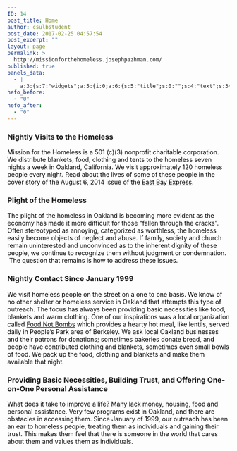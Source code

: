 ```yaml
---
ID: 14
post_title: Home
author: csulbstudent
post_date: 2017-02-25 04:57:54
post_excerpt: ""
layout: page
permalink: >
  http://missionforthehomeless.josephpazhman.com/
published: true
panels_data:
  - |
    a:3:{s:7:"widgets";a:5:{i:0;a:6:{s:5:"title";s:0:"";s:4:"text";s:346:"<p><img class="size-full wp-image-275 aligncenter" src="http://missionforthehomeless.josephpazhman.com/wp-content/uploads/2017/04/MissionfortheHomelessBanner.png" alt="Mission for the Homeless works to help Oakland's homeless population by providing food, clothes and other resources across the city every night." width="1000" height="400" /></p>";s:20:"text_selected_editor";s:7:"tinymce";s:12:"_sow_form_id";s:13:"58f1140421180";s:11:"panels_info";a:6:{s:5:"class";s:31:"SiteOrigin_Widget_Editor_Widget";s:4:"grid";i:0;s:4:"cell";i:0;s:2:"id";i:0;s:9:"widget_id";s:36:"52595009-2ba9-4dc0-ab86-9ab5f2e665ca";s:5:"style";a:4:{s:7:"padding";s:15:"0px 0px 0px 0px";s:14:"mobile_padding";s:17:"100px 0px 0px 0px";s:27:"background_image_attachment";b:0;s:18:"background_display";s:6:"center";}}s:5:"autop";b:0;}i:1;a:6:{s:5:"title";s:30:"Nightly Visits to the Homeless";s:4:"text";s:508:"<p><span style="color: #000000;">Mission for the Homeless is a 501 (c)(3) nonprofit charitable corporation. We distribute blankets, food, clothing and tents to the homeless seven nights a week in Oakland, California. We visit approximately 120 homeless people every night. Read about the lives of some of these people in the cover story of the August 6, 2014 issue of the <a style="color: #000000;" href="http://www.eastbayexpress.com/general/flash/2014/08-06-2014/">East Bay Express</a>. </span></p>";s:20:"text_selected_editor";s:7:"tinymce";s:5:"autop";b:1;s:12:"_sow_form_id";s:13:"58cc20f3bc822";s:11:"panels_info";a:7:{s:5:"class";s:31:"SiteOrigin_Widget_Editor_Widget";s:3:"raw";b:0;s:4:"grid";i:1;s:4:"cell";i:0;s:2:"id";i:1;s:9:"widget_id";s:36:"52595009-2ba9-4dc0-ab86-9ab5f2e665ca";s:5:"style";a:2:{s:18:"background_display";s:4:"tile";s:10:"font_color";s:7:"#000000";}}}i:2;a:6:{s:5:"title";s:22:"Plight of the Homeless";s:4:"text";s:539:"<p><span style="color: #000000;">The plight of the homeless in Oakland is becoming more evident as the economy has made it more difficult for those “fallen through the cracks”. Often stereotyped as annoying, categorized as worthless, the homeless easily become objects of neglect and abuse. If family, society and church remain uninterested and unconvinced as to the inherent dignity of these people, we continue to recognize them without judgment or condemnation.  The question that remains is how to address these issues.</span></p>";s:20:"text_selected_editor";s:7:"tinymce";s:5:"autop";b:1;s:12:"_sow_form_id";s:13:"58cc21af0c60f";s:11:"panels_info";a:7:{s:5:"class";s:31:"SiteOrigin_Widget_Editor_Widget";s:3:"raw";b:0;s:4:"grid";i:1;s:4:"cell";i:0;s:2:"id";i:2;s:9:"widget_id";s:36:"52595009-2ba9-4dc0-ab86-9ab5f2e665ca";s:5:"style";a:2:{s:18:"background_display";s:4:"tile";s:10:"font_color";s:7:"#000000";}}}i:3;a:6:{s:5:"title";s:34:"Nightly Contact Since January 1999";s:4:"text";s:783:"<p><span style="color: #000000;">We visit homeless people on the street on a one to one basis. We know of no other shelter or homeless service in Oakland that attempts this type of outreach. The focus has always been providing basic necessities like food, blankets and warm clothing. One of our inspirations was a local organization called <a style="color: #000000;" href="http://ebfnb.org/">Food Not Bombs</a> which provides a hearty hot meal, like lentils, served daily in People’s Park area of Berkeley. We ask local Oakland businesses and their patrons for donations; sometimes bakeries donate bread, and people have contributed clothing and blankets, sometimes even small bowls of food. We pack up the food, clothing and blankets and make them available that night.</span></p>";s:20:"text_selected_editor";s:7:"tinymce";s:5:"autop";b:1;s:12:"_sow_form_id";s:13:"58cc20e809fe1";s:11:"panels_info";a:7:{s:5:"class";s:31:"SiteOrigin_Widget_Editor_Widget";s:3:"raw";b:0;s:4:"grid";i:1;s:4:"cell";i:1;s:2:"id";i:3;s:9:"widget_id";s:36:"52595009-2ba9-4dc0-ab86-9ab5f2e665ca";s:5:"style";a:2:{s:18:"background_display";s:4:"tile";s:10:"font_color";s:7:"#000000";}}}i:4;a:6:{s:5:"title";s:88:"Providing Basic Necessities, Building Trust, and Offering One-on-One Personal Assistance";s:4:"text";s:451:"<p><span style="color: #000000;">What does it take to improve a life? Many lack money, housing, food and personal assistance. Very few programs exist in Oakland, and there are obstacles in accessing them. Since January of 1999, our outreach has been an ear to homeless people, treating them as individuals and gaining their trust. This makes them feel that there is someone in the world that cares about them and values them as individuals.</span></p>";s:20:"text_selected_editor";s:7:"tinymce";s:5:"autop";b:1;s:12:"_sow_form_id";s:13:"58cc21ad183af";s:11:"panels_info";a:7:{s:5:"class";s:31:"SiteOrigin_Widget_Editor_Widget";s:3:"raw";b:0;s:4:"grid";i:1;s:4:"cell";i:1;s:2:"id";i:4;s:9:"widget_id";s:36:"52595009-2ba9-4dc0-ab86-9ab5f2e665ca";s:5:"style";a:2:{s:18:"background_display";s:4:"tile";s:10:"font_color";s:7:"#000000";}}}}s:5:"grids";a:2:{i:0;a:2:{s:5:"cells";i:1;s:5:"style";a:0:{}}i:1;a:2:{s:5:"cells";i:2;s:5:"style";a:3:{s:13:"bottom_margin";s:5:"-30px";s:6:"gutter";s:4:"70px";s:18:"background_display";s:4:"tile";}}}s:10:"grid_cells";a:3:{i:0;a:2:{s:4:"grid";i:0;s:6:"weight";i:1;}i:1;a:2:{s:4:"grid";i:1;s:6:"weight";d:0.5;}i:2;a:2:{s:4:"grid";i:1;s:6:"weight";d:0.5;}}}
hefo_before:
  - "0"
hefo_after:
  - "0"
---
```

<style>
.wds_bigplay_0,<br />.wds_slideshow_image_0,<br />.wds_slideshow_video_0 {<br />display: block;<br />}<br />.wds_bulframe_0 {<br />display: none;<br />background-image: url('');<br />margin: 0px;<br />position: absolute;<br />z-index: 3;<br />-webkit-transition: left 1s, right 1s;<br />transition: left 1s, right 1s;<br />width: 240px;<br />height: 120px;<br />}<br />#wds_container1_0 #wds_container2_0 {<br />text-align: center;<br />margin: 0px ;<br />visibility: hidden;<br />}<br />#wds_container1_0 #wds_container2_0 .wds_slideshow_image_wrap_0,<br />#wds_container1_0 #wds_container2_0 .wds_slideshow_image_wrap_0 * {<br />box-sizing: border-box;<br />-moz-box-sizing: border-box;<br />-webkit-box-sizing: border-box;<br />}<br />#wds_container1_0 #wds_container2_0 .wds_slideshow_image_wrap_0 {<br />background-color: rgba(0, 0, 0, 0.00);<br />border-width: 0px;<br />border-style: none;<br />border-color: #000000;<br />border-radius: ;<br />border-collapse: collapse;<br />display: inline-block;<br />position: relative;<br />text-align: center;<br />width: 100%;<br />max-width: 800px;<br />box-shadow: ;<br />overflow: hidden;<br />z-index: 0;<br />}<br />#wds_container1_0 #wds_container2_0 .wds_slideshow_image_0 {<br />padding: 0 !important;<br />margin: 0 !important;<br />float: none !important;<br />vertical-align: middle;<br />background-position: center center;<br />background-repeat: no-repeat;<br />background-size: cover;<br />width: 100%;<br />}<br />#wds_container1_0 #wds_container2_0 .wds_slideshow_image_container_0 {<br />display: /*table*/block;<br />position: absolute;<br />text-align: center;<br />none: 0px;<br />vertical-align: middle;<br />width: 100%;<br />height: /*inherit*/100%;<br />}<br />@media only screen and (min-width: 0px) and (max-width: 320px) {<br />#wds_container1_0 #wds_container2_0 .wds_slideshow_dots_thumbnails_0 {<br />height: 16px;<br />width: 64px;<br />}<br />#wds_container1_0 #wds_container2_0 .wds_slideshow_dots_0 {<br />font-size: 12px;<br />margin: 2px;<br />width: 12px;<br />height: 12px;<br />}<br />#wds_container1_0 #wds_container2_0 .wds_pp_btn_cont {<br />font-size: 20px;<br />height: 20px;<br />width: 20px;<br />}<br />#wds_container1_0 #wds_container2_0 .wds_left_btn_cont,<br />#wds_container1_0 #wds_container2_0 .wds_right_btn_cont {<br />height: 20px;<br />font-size: 20px;<br />width: 20px;<br />}<br />}<br />@media only screen and (min-width: 321px) and (max-width: 480px) {<br />#wds_container1_0 #wds_container2_0 .wds_slideshow_dots_thumbnails_0 {<br />height: 22px;<br />width: 88px;<br />}<br />#wds_container1_0 #wds_container2_0 .wds_slideshow_dots_0 {<br />font-size: 18px;<br />margin: 2px;<br />width: 18px;<br />height: 18px;<br />}<br />#wds_container1_0 #wds_container2_0 .wds_pp_btn_cont {<br />font-size: 30px;<br />height: 30px;<br />width: 30px;<br />}<br />#wds_container1_0 #wds_container2_0 .wds_left_btn_cont,<br />#wds_container1_0 #wds_container2_0 .wds_right_btn_cont {<br />height: 30px;<br />font-size: 30px;<br />width: 30px;<br />}<br />}<br />@media only screen and (min-width: 481px) and (max-width: 640px) {<br />#wds_container1_0 #wds_container2_0 .wds_slideshow_dots_thumbnails_0 {<br />height: 26px;<br />width: 104px;<br />}<br />#wds_container1_0 #wds_container2_0 .wds_slideshow_dots_0 {<br />font-size: 20px;<br />margin: 3px;<br />width: 20px;<br />height: 20px;<br />}<br />#wds_container1_0 #wds_container2_0 .wds_pp_btn_cont {<br />font-size: 40px;<br />height: 40px;<br />width: 40px;<br />}<br />#wds_container1_0 #wds_container2_0 .wds_left_btn_cont,<br />#wds_container1_0 #wds_container2_0 .wds_right_btn_cont {<br />height: 40px;<br />font-size: 40px;<br />width: 40px;<br />}<br />}<br />@media only screen and (min-width: 641px) and (max-width: 768px) {<br />#wds_container1_0 #wds_container2_0 .wds_slideshow_dots_thumbnails_0 {<br />height: 26px;<br />width: 104px;<br />}<br />#wds_container1_0 #wds_container2_0 .wds_slideshow_dots_0 {<br />font-size: 20px;<br />margin: 3px;<br />width: 20px;<br />height: 20px;<br />}<br />#wds_container1_0 #wds_container2_0 .wds_pp_btn_cont {<br />font-size: 40px;<br />height: 40px;<br />width: 40px;<br />}<br />#wds_container1_0 #wds_container2_0 .wds_left_btn_cont,<br />#wds_container1_0 #wds_container2_0 .wds_right_btn_cont {<br />height: 40px;<br />font-size: 40px;<br />width: 40px;<br />}<br />}<br />@media only screen and (min-width: 769px) and (max-width: 800px) {<br />#wds_container1_0 #wds_container2_0 .wds_slideshow_dots_thumbnails_0 {<br />height: 26px;<br />width: 104px;<br />}<br />#wds_container1_0 #wds_container2_0 .wds_slideshow_dots_0 {<br />font-size: 20px;<br />margin: 3px;<br />width: 20px;<br />height: 20px;<br />}<br />#wds_container1_0 #wds_container2_0 .wds_pp_btn_cont {<br />font-size: 40px;<br />height: 40px;<br />width: 40px;<br />}<br />#wds_container1_0 #wds_container2_0 .wds_left_btn_cont,<br />#wds_container1_0 #wds_container2_0 .wds_right_btn_cont {<br />height: 40px;<br />font-size: 40px;<br />width: 40px;<br />}<br />}<br />@media only screen and (min-width: 801px) and (max-width: 1024px) {<br />#wds_container1_0 #wds_container2_0 .wds_slideshow_dots_thumbnails_0 {<br />height: 26px;<br />width: 104px;<br />}<br />#wds_container1_0 #wds_container2_0 .wds_slideshow_dots_0 {<br />font-size: 20px;<br />margin: 3px;<br />width: 20px;<br />height: 20px;<br />}<br />#wds_container1_0 #wds_container2_0 .wds_pp_btn_cont {<br />font-size: 40px;<br />height: 40px;<br />width: 40px;<br />}<br />#wds_container1_0 #wds_container2_0 .wds_left_btn_cont,<br />#wds_container1_0 #wds_container2_0 .wds_right_btn_cont {<br />height: 40px;<br />font-size: 40px;<br />width: 40px;<br />}<br />}<br />@media only screen and (min-width: 1025px) and (max-width: 1366px) {<br />#wds_container1_0 #wds_container2_0 .wds_slideshow_dots_thumbnails_0 {<br />height: 26px;<br />width: 104px;<br />}<br />#wds_container1_0 #wds_container2_0 .wds_slideshow_dots_0 {<br />font-size: 20px;<br />margin: 3px;<br />width: 20px;<br />height: 20px;<br />}<br />#wds_container1_0 #wds_container2_0 .wds_pp_btn_cont {<br />font-size: 40px;<br />height: 40px;<br />width: 40px;<br />}<br />#wds_container1_0 #wds_container2_0 .wds_left_btn_cont,<br />#wds_container1_0 #wds_container2_0 .wds_right_btn_cont {<br />height: 40px;<br />font-size: 40px;<br />width: 40px;<br />}<br />}<br />@media only screen and (min-width: 1367px) and (max-width: 1824px) {<br />#wds_container1_0 #wds_container2_0 .wds_slideshow_dots_thumbnails_0 {<br />height: 26px;<br />width: 104px;<br />}<br />#wds_container1_0 #wds_container2_0 .wds_slideshow_dots_0 {<br />font-size: 20px;<br />margin: 3px;<br />width: 20px;<br />height: 20px;<br />}<br />#wds_container1_0 #wds_container2_0 .wds_pp_btn_cont {<br />font-size: 40px;<br />height: 40px;<br />width: 40px;<br />}<br />#wds_container1_0 #wds_container2_0 .wds_left_btn_cont,<br />#wds_container1_0 #wds_container2_0 .wds_right_btn_cont {<br />height: 40px;<br />font-size: 40px;<br />width: 40px;<br />}<br />}<br />@media only screen and (min-width: 1825px) and (max-width: 3000px) {<br />#wds_container1_0 #wds_container2_0 .wds_slideshow_dots_thumbnails_0 {<br />height: 26px;<br />width: 104px;<br />}<br />#wds_container1_0 #wds_container2_0 .wds_slideshow_dots_0 {<br />font-size: 20px;<br />margin: 3px;<br />width: 20px;<br />height: 20px;<br />}<br />#wds_container1_0 #wds_container2_0 .wds_pp_btn_cont {<br />font-size: 40px;<br />height: 40px;<br />width: 40px;<br />}<br />#wds_container1_0 #wds_container2_0 .wds_left_btn_cont,<br />#wds_container1_0 #wds_container2_0 .wds_right_btn_cont {<br />height: 40px;<br />font-size: 40px;<br />width: 40px;<br />}<br />}<br />#wds_container1_0 #wds_container2_0 .wds_slideshow_video_0 {<br />padding: 0 !important;<br />margin: 0 !important;<br />float: none !important;<br />width: 100%;<br />vertical-align: middle;<br />display: inline-block;<br />}<br />#wds_container1_0 #wds_container2_0 #wds_slideshow_play_pause_0 {<br />color: #000000;<br />cursor: pointer;<br />position: relative;<br />z-index: 13;<br />width: inherit;<br />height: inherit;<br />font-size: inherit;<br />}<br />#wds_container1_0 #wds_container2_0 #wds_slideshow_play_pause_0:hover {<br />color: #000000;<br />cursor: pointer;<br />}<br />#wds_container1_0 #wds_container2_0 .wds_left-ico_0,<br />#wds_container1_0 #wds_container2_0 .wds_right-ico_0 {<br />background-color: rgba(255, 255, 255, 0.00);<br />border-radius: 20px;<br />border: 0px none #FFFFFF;<br />border-collapse: separate;<br />color: #000000;<br />left: 0;<br />top: 0;<br />-moz-box-sizing: content-box;<br />box-sizing: content-box;<br />cursor: pointer;<br />line-height: 0;<br />width: inherit;<br />height: inherit;<br />font-size: inherit;<br />position: absolute;<br />}<br />#wds_container1_0 #wds_container2_0 .wds_left-ico_0 {<br />left: -4000px;<br />}<br />#wds_container1_0 #wds_container2_0 .wds_right-ico_0 {<br />left: 4000px;<br />}<br />#wds_container1_0 #wds_container2_0 #wds_slideshow_play_pause_0 {<br />opacity: 0;<br />filter: "Alpha(opacity=0)";<br />}<br />#wds_container1_0 #wds_container2_0 .wds_left-ico_0:hover,<br />#wds_container1_0 #wds_container2_0 .wds_right-ico_0:hover {<br />color: #000000;<br />cursor: pointer;<br />}<br />#wds_container1_0 #wds_container2_0 .wds_none_selectable_0 {<br />-webkit-touch-callout: none;<br />-webkit-user-select: none;<br />-khtml-user-select: none;<br />-moz-user-select: none;<br />-ms-user-select: none;<br />user-select: none;<br />}<br />#wds_container1_0 #wds_container2_0 .wds_slide_container_0 {<br />display: table-cell;<br />margin: 0 auto;<br />position: absolute;<br />vertical-align: middle;<br />width: 100%;<br />height: 100%;<br />overflow: hidden;<br />cursor: inherit;<br />cursor: inherit;<br />cursor: inherit;<br />}<br />#wds_container1_0 #wds_container2_0 .wds_slide_container_0:active {<br />cursor: inherit;<br />cursor: inherit;<br />cursor: inherit;<br />}<br />#wds_container1_0 #wds_container2_0 .wds_slide_bg_0 {<br />margin: 0 auto;<br />width: /*inherit*/100%;<br />height: /*inherit*/100%;<br />}<br />#wds_container1_0 #wds_container2_0 .wds_slider_0 {<br />height: /*inherit*/100%;<br />width: /*inherit*/100%;<br />}<br />#wds_container1_0 #wds_container2_0 .wds_slideshow_image_spun_0 {<br />width: /*inherit*/100%;<br />height: /*inherit*/100%;<br />display: table-cell;<br />filter: Alpha(opacity=100);<br />opacity: 1;<br />position: absolute;<br />vertical-align: middle;<br />z-index: 2;<br />}<br />#wds_container1_0 #wds_container2_0 .wds_slideshow_image_second_spun_0 {<br />width: /*inherit*/100%;<br />height: /*inherit*/100%;<br />display: table-cell;<br />filter: Alpha(opacity=0);<br />opacity: 0;<br />position: absolute;<br />vertical-align: middle;<br />z-index: 1;<br />}<br />#wds_container1_0 #wds_container2_0 .wds_grid_0 {<br />display: none;<br />height: 100%;<br />overflow: hidden;<br />position: absolute;<br />width: 100%;<br />}<br />#wds_container1_0 #wds_container2_0 .wds_gridlet_0 {<br />opacity: 1;<br />filter: Alpha(opacity=100);<br />position: absolute;<br />}<br />/* Dots.*/<br />#wds_container1_0 #wds_container2_0 .wds_slideshow_dots_container_0 {<br />opacity: 1;<br />filter: "Alpha(opacity=100)";<br />}<br />#wds_container1_0 #wds_container2_0 .wds_slideshow_dots_container_0 {<br />display: block;<br />overflow: hidden;<br />position: absolute;<br />width: 100%;<br />bottom: 0;<br />/*z-index: 17;*/<br />}<br />#wds_container1_0 #wds_container2_0 .wds_slideshow_dots_thumbnails_0 {<br />left: 0px;<br />font-size: 0;<br />margin: 0 auto;<br />position: relative;<br />z-index: 999;<br />}<br />#wds_container1_0 #wds_container2_0 .wds_slideshow_dots_0 {<br />display: inline-block;<br />position: relative;<br />color: #FFFFFF;<br />cursor: pointer;<br />z-index: 17;<br />}<br />#wds_container1_0 #wds_container2_0 .wds_slideshow_dots_active_0 {<br />color: #FFFFFF;<br />opacity: 1;<br />filter: Alpha(opacity=100);<br />}<br />#wds_container1_0 #wds_container2_0 .wds_slideshow_dots_deactive_0 {<br />}<br />/* Line timer.*/<br />#wds_container1_0 #wds_container2_0 .wds_line_timer_container_0 {<br />display: block;<br />position: absolute;<br />overflow: hidden;<br />top: 0;<br />z-index: 16;<br />width: 100%;<br />height: 5px;<br />}<br />#wds_container1_0 #wds_container2_0 .wds_line_timer_0 {<br />z-index: 17;<br />width: 0;<br />height: 5px;<br />background: #BBBBBB;<br />opacity: 0.50;<br />filter: alpha(opacity=50);<br />}<br />#wds_container1_0 #wds_container2_0 .wds_slideshow_image_spun1_0 {<br />display: table;<br />width: /*inherit*/100%;<br />height: /*inherit*/100%;<br />}<br />#wds_container1_0 #wds_container2_0 .wds_slideshow_image_spun2_0 {<br />display: table-cell;<br />vertical-align: middle;<br />text-align: center;<br />overflow: hidden;<br />}<br />#wds_container1_0 .wds_loading_img {<br />background-image: url('http://missionforthehomeless.josephpazhman.com/wp-content/plugins/slider-wd/images/loading/0.gif');<br />}<br /></style>

<script>
var wds_global_btn_0 = "right";
var wds_data_0 = [];
var wds_event_stack_0 = [];
var wds_clear_layers_effects_in_0 = [];
var wds_clear_layers_effects_out_0 = [];
var wds_clear_layers_effects_out_before_change_0 = [];
if (0) {
var wds_duration_for_change_0 = 500;
var wds_duration_for_clear_effects_0 = 530;
}
else {
var wds_duration_for_change_0 = 0;
var wds_duration_for_clear_effects_0 = 0;
}
wds_clear_layers_effects_in_0["0"] = [];
wds_clear_layers_effects_out_0["0"] = [];
wds_clear_layers_effects_out_before_change_0["0"] = [];
wds_data_0["0"] = [];
wds_data_0["0"]["id"] = "8";
wds_data_0["0"]["image_url"] = "http://missionforthehomeless.josephpazhman.com/wp-content/uploads/2017/03/youngboy.jpg";
wds_data_0["0"]["thumb_url"] = "http://missionforthehomeless.josephpazhman.com/wp-content/uploads/2017/03/youngboy-150x150.jpg";
wds_data_0["0"]["is_video"] = "image";
wds_data_0["0"]["slide_layers_count"] = 0;
wds_data_0["0"]["bg_fit"] = "cover";
wds_data_0["0"]["bull_position"] = "bottom";
wds_data_0["0"]["image_thumb_url"] = "http://missionforthehomeless.josephpazhman.com/wp-content/uploads/2017/03/youngboy-150x150.jpg";
wds_clear_layers_effects_in_0["1"] = [];
wds_clear_layers_effects_out_0["1"] = [];
wds_clear_layers_effects_out_before_change_0["1"] = [];
wds_data_0["1"] = [];
wds_data_0["1"]["id"] = "5";
wds_data_0["1"]["image_url"] = "http://missionforthehomeless.josephpazhman.com/wp-content/uploads/2017/03/IMG_3711.jpg";
wds_data_0["1"]["thumb_url"] = "http://missionforthehomeless.josephpazhman.com/wp-content/uploads/2017/03/IMG_3711-150x150.jpg";
wds_data_0["1"]["is_video"] = "image";
wds_data_0["1"]["slide_layers_count"] = 0;
wds_data_0["1"]["bg_fit"] = "cover";
wds_data_0["1"]["bull_position"] = "bottom";
wds_data_0["1"]["image_thumb_url"] = "http://missionforthehomeless.josephpazhman.com/wp-content/uploads/2017/03/IMG_3711-150x150.jpg";
wds_clear_layers_effects_in_0["2"] = [];
wds_clear_layers_effects_out_0["2"] = [];
wds_clear_layers_effects_out_before_change_0["2"] = [];
wds_data_0["2"] = [];
wds_data_0["2"]["id"] = "6";
wds_data_0["2"]["image_url"] = "http://missionforthehomeless.josephpazhman.com/wp-content/uploads/2017/04/dnb2014missionforhomeless36.jpg";
wds_data_0["2"]["thumb_url"] = "http://missionforthehomeless.josephpazhman.com/wp-content/uploads/2017/04/dnb2014missionforhomeless36-150x150.jpg";
wds_data_0["2"]["is_video"] = "image";
wds_data_0["2"]["slide_layers_count"] = 0;
wds_data_0["2"]["bg_fit"] = "cover";
wds_data_0["2"]["bull_position"] = "bottom";
wds_data_0["2"]["image_thumb_url"] = "http://missionforthehomeless.josephpazhman.com/wp-content/uploads/2017/04/dnb2014missionforhomeless36-150x150.jpg";
wds_clear_layers_effects_in_0["3"] = [];
wds_clear_layers_effects_out_0["3"] = [];
wds_clear_layers_effects_out_before_change_0["3"] = [];
wds_data_0["3"] = [];
wds_data_0["3"]["id"] = "7";
wds_data_0["3"]["image_url"] = "http://missionforthehomeless.josephpazhman.com/wp-content/uploads/2017/04/dnb2014missionforhomeless68.jpg";
wds_data_0["3"]["thumb_url"] = "http://missionforthehomeless.josephpazhman.com/wp-content/uploads/2017/04/dnb2014missionforhomeless68-150x150.jpg";
wds_data_0["3"]["is_video"] = "image";
wds_data_0["3"]["slide_layers_count"] = 0;
wds_data_0["3"]["bg_fit"] = "cover";
wds_data_0["3"]["bull_position"] = "bottom";
wds_data_0["3"]["image_thumb_url"] = "http://missionforthehomeless.josephpazhman.com/wp-content/uploads/2017/04/dnb2014missionforhomeless68-150x150.jpg";
</script>
<i id="wds_dots_0_0" class="wds_slideshow_dots_0 fa fa-square wds_slideshow_dots_active_0">
</i>
<i id="wds_dots_1_0" class="wds_slideshow_dots_0 fa fa-square-o wds_slideshow_dots_deactive_0">
</i>
<i id="wds_dots_2_0" class="wds_slideshow_dots_0 fa fa-square-o wds_slideshow_dots_deactive_0">
</i>
<i id="wds_dots_3_0" class="wds_slideshow_dots_0 fa fa-square-o wds_slideshow_dots_deactive_0">
</i>
<span id="wds_image_id_0_8" class="wds_slideshow_image_spun_0">
<span class="wds_slideshow_image_spun1_0">
<span class="wds_slideshow_image_spun2_0">
<span class="wds_slideshow_image_0" style="background-image: url('http://missionforthehomeless.josephpazhman.com/wp-content/uploads/2017/03/youngboy.jpg');">
</span>
</span>
</span>
</span>
<span id="wds_image_id_0_5" class="wds_slideshow_image_second_spun_0">
<span class="wds_slideshow_image_spun1_0">
<span class="wds_slideshow_image_spun2_0">
<span class="wds_slideshow_image_0">
</span>
</span>
</span>
</span>
<span id="wds_image_id_0_6" class="wds_slideshow_image_second_spun_0">
<span class="wds_slideshow_image_spun1_0">
<span class="wds_slideshow_image_spun2_0">
<span class="wds_slideshow_image_0">
</span>
</span>
</span>
</span>
<span id="wds_image_id_0_7" class="wds_slideshow_image_second_spun_0">
<span class="wds_slideshow_image_spun1_0">
<span class="wds_slideshow_image_spun2_0">
<span class="wds_slideshow_image_0">
</span>
</span>
</span>
</span>
<input id="wds_current_image_key_0" type="hidden" value="0" />
<span class="wds_btn_cont wds_contTableCell" style="position: relative; text-align: left;">
<span class="wds_left_btn_cont">
<span class="wds_left-ico_0">
<i class="fa fa-angle-left"></i>
</span>
</span>
</span>
<span class="wds_btn_cont wds_contTableCell" style="position: relative; text-align: right;">
<span class="wds_right_btn_cont">
<span class="wds_right-ico_0">
<i class="fa fa-angle-right"></i>
</span>
</span>
</span>
<script>
var wds_global_btn_0 = "right";
var wds_trans_in_progress_0 = false;
var wds_transition_duration_0 = 800;
if (5 < 4) { if (5 != 0) { wds_transition_duration_0 = (5 * 1000) / 4; } } var wds_playInterval_0; var progress = 0; var bottom_right_deggree_0; var bottom_left_deggree_0; var top_left_deggree_0; var curent_time_deggree_0 = 0; var circle_timer_animate_0; function circle_timer_0(angle) { circle_timer_animate_0 = jQuery({deg: angle}).animate({deg: 360}, { duration: 5000, step: function(now) { curent_time_deggree_0 = now; if (now >= 0) {
if (now < 271) { jQuery('#top_right_0').css({ '-moz-transform':'rotate('+now+'deg)', '-webkit-transform':'rotate('+now+'deg)', '-o-transform':'rotate('+now+'deg)', '-ms-transform':'rotate('+now+'deg)', 'transform':'rotate('+now+'deg)', '-webkit-transform-origin': 'left bottom', '-ms-transform-origin': 'left bottom', '-moz-transform-origin': 'left bottom', 'transform-origin': 'left bottom' }); } } if (now >= 90) {
if (now < 271) { bottom_right_deggree_0 = now - 90; jQuery('#bottom_right_0').css({ '-moz-transform':'rotate('+bottom_right_deggree_0 +'deg)', '-webkit-transform':'rotate('+bottom_right_deggree_0 +'deg)', '-o-transform':'rotate('+bottom_right_deggree_0 +'deg)', '-ms-transform':'rotate('+bottom_right_deggree_0 +'deg)', 'transform':'rotate('+bottom_right_deggree_0 +'deg)', '-webkit-transform-origin': 'left top', '-ms-transform-origin': 'left top', '-moz-transform-origin': 'left top', 'transform-origin': 'left top' }); } } if (now >= 180) {
if (now < 361) { bottom_left_deggree_0 = now - 180; jQuery('#bottom_left_0').css({ '-moz-transform':'rotate('+bottom_left_deggree_0 +'deg)', '-webkit-transform':'rotate('+bottom_left_deggree_0 +'deg)', '-o-transform':'rotate('+bottom_left_deggree_0 +'deg)', '-ms-transform':'rotate('+bottom_left_deggree_0 +'deg)', 'transform':'rotate('+bottom_left_deggree_0 +'deg)', '-webkit-transform-origin': 'right top', '-ms-transform-origin': 'right top', '-moz-transform-origin': 'right top', 'transform-origin': 'right top' }); } } if (now >= 270) {
if (now < 361) { top_left_deggree_0 = now - 270; jQuery('#top_left_0').css({ '-moz-transform':'rotate('+top_left_deggree_0 +'deg)', '-webkit-transform':'rotate('+top_left_deggree_0 +'deg)', '-o-transform':'rotate('+top_left_deggree_0 +'deg)', '-ms-transform':'rotate('+top_left_deggree_0 +'deg)', 'transform':'rotate('+top_left_deggree_0 +'deg)', '-webkit-transform-origin': 'right bottom', '-ms-transform-origin': 'right bottom', '-moz-transform-origin': 'right bottom', 'transform-origin': 'right bottom' }); } } } }); } /* Stop autoplay.*/ window.clearInterval(wds_playInterval_0); var wds_current_key_0 = '0'; var wds_current_filmstrip_pos_0 = 0; function wds_move_dots_0() { var image_left = jQuery(".wds_slideshow_dots_active_0").position().left; var image_right = jQuery(".wds_slideshow_dots_active_0").position().left + jQuery(".wds_slideshow_dots_active_0").outerWidth(true); var wds_dots_width = jQuery(".wds_slideshow_dots_container_0").outerWidth(true); var wds_dots_thumbnails_width = jQuery(".wds_slideshow_dots_thumbnails_0").outerWidth(true); var long_filmstrip_cont_left = jQuery(".wds_slideshow_dots_thumbnails_0").position().left; var long_filmstrip_cont_right = Math.abs(jQuery(".wds_slideshow_dots_thumbnails_0").position().left) + wds_dots_width; if (wds_dots_width > wds_dots_thumbnails_width) {
return;
}
if (image_left < Math.abs(long_filmstrip_cont_left)) { jQuery(".wds_slideshow_dots_thumbnails_0").animate({ left: -image_left }, { duration: 500 }); } else if (image_right > long_filmstrip_cont_right) {
jQuery(".wds_slideshow_dots_thumbnails_0").animate({
left: -(image_right - wds_dots_width)
}, {
duration: 500
});
}
}
function wds_testBrowser_cssTransitions_0() {
return wds_testDom_0('Transition');
}
function wds_testBrowser_cssTransforms3d_0() {
return wds_testDom_0('Perspective');
}
function wds_testDom_0(prop) {
/* Browser vendor DOM prefixes.*/
var domPrefixes = ['', 'Webkit', 'Moz', 'ms', 'O', 'Khtml'];
var i = domPrefixes.length;
while (i--) {
if (typeof document.body.style[domPrefixes[i] + prop] !== 'undefined') {
return true;
}
}
return false;
}
function wds_set_dots_class_0() {
jQuery(".wds_slideshow_dots_0").removeClass("wds_slideshow_dots_active_0").addClass("wds_slideshow_dots_deactive_0");
jQuery("#wds_dots_" + wds_current_key_0 + "_0").removeClass("wds_slideshow_dots_deactive_0").addClass("wds_slideshow_dots_active_0");
jQuery(".wds_slideshow_dots_0").removeClass("fa-square").addClass("fa-square-o");
jQuery("#wds_dots_" + wds_current_key_0 + "_0").removeClass("fa-square-o").addClass("fa-square");
}
function wds_grid_0(cols, rows, ro, tx, ty, sc, op, current_image_class, next_image_class, direction, random, roy, easing) {
/* If browser does not support CSS transitions.*/
if (!wds_testBrowser_cssTransitions_0()) {
return wds_fallback_0(current_image_class, next_image_class, direction);
}
wds_trans_in_progress_0 = true;
/* Set active thumbnail.*/
wds_set_dots_class_0();
/* The time (in ms) added to/subtracted from the delay total for each new gridlet.*/
var count = (wds_transition_duration_0) / (cols + rows);
/* Gridlet creator (divisions of the image grid, positioned with background-images to replicate the look of an entire slide image when assembled)*/
function wds_gridlet(width, height, top, img_top, left, img_left, src, imgWidth, imgHeight, c, r) {
var delay = random ? Math.floor((cols + rows) * count * Math.random()) : (c + r) * count;
/* Return a gridlet elem with styles for specific transition.*/
var grid_div = jQuery('<span class="wds_gridlet_0" ></span>').css({
display: "block",
width : imgWidth,/*"100%"*/
height : jQuery(".wds_slideshow_image_spun_0").height() + "px",
top : -top,
left : -left,
backgroundImage : src,
backgroundSize: jQuery(".wds_slideshow_image_0").css("background-size"),
backgroundPosition: jQuery(".wds_slideshow_image_0").css("background-position"),
/*backgroundColor: jQuery(".wds_slideshow_image_wrap_0").css("background-color"),*/
backgroundRepeat: 'no-repeat'
});
return jQuery('<span class="wds_gridlet_0" ></span>').css({
display: "block",
width : width,/*"100%"*/
height : height,
top : top,
left : left,
backgroundSize : imgWidth + 'px ' + imgHeight + 'px',
backgroundPosition : img_left + 'px ' + img_top + 'px',
backgroundRepeat: 'no-repeat',
overflow: "hidden",
transition : 'all ' + wds_transition_duration_0 + 'ms ' + easing + ' ' + delay + 'ms',
transform : 'none'
}).append(grid_div);
}
/* Get the current slide's image.*/
var cur_img = jQuery(current_image_class).find('span[img_id^="wds_slideshow_image"]');
/* Create a grid to hold the gridlets.*/
var grid = jQuery('<span style="display: block;" ></span>').addClass('wds_grid_0');
/* Prepend the grid to the next slide (i.e. so it's above the slide image).*/
jQuery(current_image_class).prepend(grid);
/* vars to calculate positioning/size of gridlets*/
var cont = jQuery(".wds_slide_bg_0");
var imgWidth = cur_img.width();
var imgHeight = cur_img.height();
var contWidth = cont.width(),
contHeight = cont.height(),
imgSrc = cur_img.css('background-image'),/*.replace('/thumb', ''),*/
colWidth = Math.floor(contWidth / cols),
rowHeight = Math.floor(contHeight / rows),
colRemainder = contWidth - (cols * colWidth),
colAdd = Math.ceil(colRemainder / cols),
rowRemainder = contHeight - (rows * rowHeight),
rowAdd = Math.ceil(rowRemainder / rows),
leftDist = 0,
img_leftDist = (jQuery(".wds_slide_bg_0").width() - cur_img.width()) / 2;
/* tx/ty args can be passed as 'auto'/'min-auto' (meaning use slide width/height or negative slide width/height).*/
tx = tx === 'auto' ? contWidth : tx;
tx = tx === 'min-auto' ? - contWidth : tx;
ty = ty === 'auto' ? contHeight : ty;
ty = ty === 'min-auto' ? - contHeight : ty;
/* Loop through cols*/
for (var i = 0; i < cols; i++) { var topDist = 0, img_topDst = (jQuery(".wds_slide_bg_0").height() - cur_img.height()) / 2, newColWidth = colWidth; /* If imgWidth (px) does not divide cleanly into the specified number of cols, adjust individual col widths to create correct total.*/ if (colRemainder > 0) {
var add = colRemainder >= colAdd ? colAdd : colRemainder;
newColWidth += add;
colRemainder -= add;
}
/* Nested loop to create row gridlets for each col.*/
for (var j = 0; j < rows; j++) { var newRowHeight = rowHeight, newRowRemainder = rowRemainder; /* If contHeight (px) does not divide cleanly into the specified number of rows, adjust individual row heights to create correct total.*/ if (newRowRemainder > 0) {
add = newRowRemainder >= rowAdd ? rowAdd : rowRemainder;
newRowHeight += add;
newRowRemainder -= add;
}
/* Create & append gridlet to grid.*/
grid.append(wds_gridlet(newColWidth, newRowHeight, topDist, img_topDst, leftDist, img_leftDist, imgSrc, imgWidth, imgHeight, i, j));
topDist += newRowHeight;
img_topDst -= newRowHeight;
}
img_leftDist -= newColWidth;
leftDist += newColWidth;
}
/* Show grid & hide the image it replaces.*/
grid.show();
cur_img.css('opacity', 0);
/* Add identifying classes to corner gridlets (useful if applying border radius).*/
grid.children().first().addClass('rs-top-left');
grid.children().last().addClass('rs-bottom-right');
grid.children().eq(rows - 1).addClass('rs-bottom-left');
grid.children().eq(- rows).addClass('rs-top-right');
/* Execution steps.*/
setTimeout(function () {
grid.children().css({
opacity: op,
transform: 'rotate('+ ro +'deg) rotateY('+ roy +'deg) translateX('+ tx +'px) translateY('+ ty +'px) scale('+ sc +')'
});
}, 1);
jQuery(next_image_class).css('opacity', 1);
/* After transition.*/
var cccount = 0;
var obshicccount = cols * rows;
grid.children().one('webkitTransitionEnd transitionend otransitionend oTransitionEnd mstransitionend', jQuery.proxy(wds_after_trans_each));
function wds_after_trans_each() {
if (++cccount == obshicccount) {
wds_after_trans();
}
}
function wds_after_trans() {
jQuery(current_image_class).css({'opacity' : 0, 'z-index': 1});
jQuery(next_image_class).css({'opacity' : 1, 'z-index' : 2});
cur_img.css('opacity', 1);
grid.remove();
wds_trans_in_progress_0 = false;
if (typeof wds_event_stack_0 !== 'undefined') {
if (wds_event_stack_0.length > 0) {
key = wds_event_stack_0[0].split("-");
wds_event_stack_0.shift();
wds_change_image_0(key[0], key[1], wds_data_0, true, direction);
}
}
}
}
function wds_none_0(current_image_class, next_image_class, direction) {
jQuery(current_image_class).css({'opacity' : 0, 'z-index': 1});
jQuery(next_image_class).css({'opacity' : 1, 'z-index' : 2});
/* Set active thumbnail.*/
wds_set_dots_class_0();
}
function wds_fade_0(current_image_class, next_image_class, direction) {
/* Set active thumbnail.*/
wds_set_dots_class_0();
if (wds_testBrowser_cssTransitions_0()) {
jQuery(next_image_class).css('transition', 'opacity ' + wds_transition_duration_0 + 'ms linear');
jQuery(current_image_class).css({'opacity' : 0, 'z-index': 1});
jQuery(next_image_class).css({'opacity' : 1, 'z-index' : 2});
}
else {
jQuery(current_image_class).animate({'opacity' : 0, 'z-index' : 1}, wds_transition_duration_0);
jQuery(next_image_class).animate({
'opacity' : 1,
'z-index': 2
}, {
duration: wds_transition_duration_0,
complete: function () {  }
});
/* For IE.*/
jQuery(current_image_class).fadeTo(wds_transition_duration_0, 0);
jQuery(next_image_class).fadeTo(wds_transition_duration_0, 1);
}
}  
function wds_sliceH_0(current_image_class, next_image_class, direction) {
if (direction == 'right') {
var translateX = 'min-auto';
}
else if (direction == 'left') {
var translateX = 'auto';
}
wds_grid_0(1, 8, 0, translateX, 0, 1, 0, current_image_class, next_image_class, direction, 0, 0, 'ease-in-out');
}
function wds_fan_0(current_image_class, next_image_class, direction) {
if (direction == 'right') {
var rotate = 45;
var translateX = 100;
}
else if (direction == 'left') {
var rotate = -45;
var translateX = -100;
}
wds_grid_0(1, 10, rotate, translateX, 0, 1, 0, current_image_class, next_image_class, direction, 0, 0, 'ease-in-out');
}
function wds_scaleIn_0(current_image_class, next_image_class, direction) {
wds_grid_0(1, 1, 0, 0, 0, 0.5, 0, current_image_class, next_image_class, direction, 0, 0, 'ease-in-out');
}
function wds_iterator_0() {
var iterator = 1;
if (0) {
iterator = Math.floor((wds_data_0.length - 1) * Math.random() + 1);
}
else if (0) {
if (wds_global_btn_0 == "left") {
iterator = -1;
}
if ('1' == 0) {
if (parseInt(jQuery('#wds_current_image_key_0').val()) == 0) {
iterator = 1;
}
}
}
return iterator;
}
function wds_change_image_0(current_key, key, wds_data_0, from_effect, btn) {
if (typeof btn == "undefined") {
var btn = "";
}
if (wds_data_0[key]["is_video"] == 'image') {
jQuery('<img />').attr("src", wds_data_0[key]["image_url"])
.load(function() {
jQuery(this).remove();
wds_change_image_when_loaded_0(current_key, key, wds_data_0, from_effect, btn);
})
.error(function() {
jQuery(this).remove();
wds_change_image_when_loaded_0(current_key, key, wds_data_0, from_effect, btn);
});
}
else {
wds_change_image_when_loaded_0(current_key, key, wds_data_0, from_effect, btn);
}
}
function wds_change_image_when_loaded_0(current_key, key, wds_data_0, from_effect, btn) {
/* Pause videos.*/
jQuery("#wds_slideshow_image_container_0").find("iframe").each(function () {
if (typeof jQuery(this)[0].contentWindow != "undefined") {
jQuery(this)[0].contentWindow.postMessage('{"event":"command","func":"stopVideo","args":""}', '*');
jQuery(this)[0].contentWindow.postMessage('{ "method": "stop" }', "*");
jQuery(this)[0].contentWindow.postMessage('stop', '*');
}
});
/* Pause layer videos.*/
jQuery(".wds_video_layer_frame_0").each(function () {
if (typeof jQuery(this)[0].contentWindow != "undefined") {
jQuery(this)[0].contentWindow.postMessage('{"event":"command","func":"pauseVideo","args":""}', '*');
jQuery(this)[0].contentWindow.postMessage('{ "method": "pause" }', "*");
jQuery(this)[0].contentWindow.postMessage('pause', '*');
}
});
if (wds_data_0[key]) {
if (jQuery('.wds_ctrl_btn_0').hasClass('fa-pause') || ('1')) {
play_0();
}
if (!from_effect) {
/* Change image key.*/
jQuery("#wds_current_image_key_0").val(key);
if (current_key == '-1') { /* Filmstrip.*/
current_key = jQuery(".wds_slideshow_thumb_active_0").children("img").attr("image_key");
}
else if (current_key == '-2') { /* Dots.*/
/*current_key = jQuery(".wds_slideshow_dots_active_0").attr("image_key");*/
currId = jQuery(".wds_slideshow_dots_active_0").attr("id");
current_key = currId.replace('wds_dots_', '').replace('_0', '');
}
}
if (wds_trans_in_progress_0) {
wds_event_stack_0.push(current_key + '-' + key);
return;
}
if (btn == "") {
var direction = 'right';
var int_curr_key = parseInt(wds_current_key_0);
var int_key = parseInt(key);
var last_pos = wds_data_0.length - 1;
if (int_curr_key > int_key) {
direction = 'left';
}
else if (int_curr_key == int_key) {
return;
}
if (int_key == 0) {
if (int_curr_key == last_pos) {
direction = 'right';
}
}
if (int_key == last_pos) {
if (int_curr_key == 0) {
direction = 'left';
}
}
}
else {
direction = btn;
}
if (1) {
if (0) {
if (direction == "left") {
wds_global_btn_0 = "left";
}
else if (direction == "right") {
wds_global_btn_0 = "right";
}
}
}
/* Set active thumbnail position.*/
wds_current_filmstrip_pos_0 = key * (jQuery(".wds_slideshow_filmstrip_thumbnail_0").width() + 2 + 2 * 0);
wds_current_key_0 = key;
/* Change image id.*/
jQuery("div[img_id=wds_slideshow_image_0]").attr('image_id', wds_data_0[key]["id"]);
var current_image_class = "#wds_image_id_0_" + wds_data_0[current_key]["id"];
var next_image_class = "#wds_image_id_0_" + wds_data_0[key]["id"];
if (wds_data_0[key]["is_video"] == 'image') {
jQuery(next_image_class).find(".wds_slideshow_image_0").css("background-image", 'url("' + wds_data_0[key]["image_url"] + '")');
}
var current_slide_layers_count = wds_data_0[current_key]["slide_layers_count"];
var next_slide_layers_count = wds_data_0[key]["slide_layers_count"];
/* Clear layers before image change.*/
function set_layer_effect_out_before_change(m) {
wds_clear_layers_effects_out_before_change_0[current_key][m] = setTimeout(function() {
if (wds_data_0[current_key]["layer_" + m + "_type"] != 'social') {
jQuery('#wds_0_slide' + wds_data_0[current_key]["id"] + '_layer' + wds_data_0[current_key]["layer_" + m + "_id"]).css('-webkit-animation-duration' , 0.6 + 's').css('animation-duration' , 0.6 + 's');
jQuery('#wds_0_slide' + wds_data_0[current_key]["id"] + '_layer' + wds_data_0[current_key]["layer_" + m + "_id"]).removeClass().addClass( wds_data_0[current_key]["layer_" + m + "_layer_effect_out"] + ' wds_animated');
jQuery('#wds_0_slide' + wds_data_0[current_key]["id"] + '_layer' + wds_data_0[current_key]["layer_" + m + "_id"]).addClass(jQuery('#wds_0_slide' + wds_data_0[current_key]["id"] + '_layer' + wds_data_0[current_key]["layer_" + m + "_id"]).data("class"));
}
else {
jQuery('#wds_0_slide' + wds_data_0[current_key]["id"] + '_layer' + wds_data_0[current_key]["layer_" + m + "_id"]).css('-webkit-animation-duration' , 0.6 + 's').css('animation-duration' , 0.6 + 's');
jQuery('#wds_0_slide' + wds_data_0[current_key]["id"] + '_layer' + wds_data_0[current_key]["layer_" + m + "_id"]).removeClass().addClass( wds_data_0[current_key]["layer_" + m + "_layer_effect_out"] + ' fa fa-' + wds_data_0[current_key]["layer_" + m + "_social_button"] + ' wds_animated');
}
}, 10);
}
if (0) {
for (var m = 0; m < current_slide_layers_count; m++) {
if (jQuery('#wds_0_slide' + wds_data_0[current_key]["id"] + '_layer' + wds_data_0[current_key]["layer_" + m + "_id"]).css('opacity') != 0) {
set_layer_effect_out_before_change(m);
}
}
}
/* Loop through current slide layers for clear effects.*/
setTimeout(function() {
for (var k = 0; k < current_slide_layers_count; k++) {
clearTimeout(wds_clear_layers_effects_in_0[current_key][k]);
clearTimeout(wds_clear_layers_effects_out_0[current_key][k]);
if (wds_data_0[current_key]["layer_" + k + "_type"] != 'social') {
jQuery('#wds_0_slide' + wds_data_0[current_key]["id"] + '_layer' + wds_data_0[current_key]["layer_" + k + "_id"]).removeClass().addClass('wds_layer_'+ wds_data_0[current_key]["layer_" + k + "_id"]);
}
else {
jQuery('#wds_0_slide' + wds_data_0[current_key]["id"] + '_layer' + wds_data_0[current_key]["layer_" + k + "_id"]).removeClass().addClass('fa fa-' + wds_data_0[current_key]["layer_" + k + "_social_button"] + ' wds_layer_' + wds_data_0[current_key]["layer_" + k + "_id"]);
}
}
}, wds_duration_for_clear_effects_0);
/* Loop through layers in.*/
for (var j = 0; j < next_slide_layers_count; j++) {
wds_set_layer_effect_in_0(j, key);
}
/* Loop through layers out if pause button not pressed.*/
for (var i = 0; i < next_slide_layers_count; i++) {
wds_set_layer_effect_out_0(i, key);
}
setTimeout(function() {
if (typeof jQuery().finish !== 'undefined') {
if (jQuery.isFunction(jQuery().finish)) {
jQuery(".wds_line_timer_0").finish();
}
}
jQuery(".wds_line_timer_0").css({width: 0});
if (typeof wds_fade_0 == "function") {
wds_fade_0(current_image_class, next_image_class, direction);
}
else {
wds_none_0(current_image_class, next_image_class, direction);
}
if ('top' != 'none') {
if (1 || jQuery('.wds_ctrl_btn_0').hasClass('fa-pause')) {
if ('top' == 'top' || 'top' == 'bottom') {
if (!jQuery(".wds_ctrl_btn_0").hasClass("fa-play")) {
jQuery(".wds_line_timer_0").animate({
width: "100%"
}, {
duration: 5000,
specialEasing: {width: "linear"}
});
}
}
else if ('top' != 'none') {
if (typeof circle_timer_animate_0 !== 'undefined') {
circle_timer_animate_0.stop();
}
jQuery('#top_right_0').css({
'-moz-transform':'rotate(0deg)',
'-webkit-transform':'rotate(0deg)',
'-o-transform':'rotate(0deg)',
'-ms-transform':'rotate(0deg)',
'transform':'rotate(0deg)',
'-webkit-transform-origin': 'left bottom',
'-ms-transform-origin': 'left bottom',
'-moz-transform-origin': 'left bottom',
'transform-origin': 'left bottom'
});
jQuery('#bottom_right_0').css({
'-moz-transform':'rotate(0deg)',
'-webkit-transform':'rotate(0deg)',
'-o-transform':'rotate(0deg)',
'-ms-transform':'rotate(0deg)',
'transform':'rotate(0deg)',
'-webkit-transform-origin': 'left top',
'-ms-transform-origin': 'left top',
'-moz-transform-origin': 'left top',
'transform-origin': 'left top'
});
jQuery('#bottom_left_0').css({
'-moz-transform':'rotate(0deg)',
'-webkit-transform':'rotate(0deg)',
'-o-transform':'rotate(0deg)',
'-ms-transform':'rotate(0deg)',
'transform':'rotate(0deg)',
'-webkit-transform-origin': 'right top',
'-ms-transform-origin': 'right top',
'-moz-transform-origin': 'right top',
'transform-origin': 'right top'
});
jQuery('#top_left_0').css({
'-moz-transform':'rotate(0deg)',
'-webkit-transform':'rotate(0deg)',
'-o-transform':'rotate(0deg)',
'-ms-transform':'rotate(0deg)',
'transform':'rotate(0deg)',
'-webkit-transform-origin': 'right bottom',
'-ms-transform-origin': 'right bottom',
'-moz-transform-origin': 'right bottom',
'transform-origin': 'right bottom'
});	
if (!jQuery(".wds_ctrl_btn_0").hasClass("fa-play")) {
/* Begin circle timer on next.*/				  		
circle_timer_0(0);
}
else {
curent_time_deggree_0 = 0;
}
}
}
}
wds_move_dots_0();
if (wds_data_0[key]["is_video"] != 'image') {
jQuery("#wds_slideshow_play_pause_0").css({display: 'none'});
}
else {
jQuery("#wds_slideshow_play_pause_0").css({display: ''});
}
}, wds_duration_for_change_0);
}
wds_window_fixed_size0(next_image_class);
}
function wds_resize_slider_0() {
var full_width = (jQuery(window).width() <= parseInt(0) || 0) ? 1 : 0; wds_glb_margin_0 = parseInt('0'); if ('style' == 'text') { wds_set_text_dots_cont(0); } var slide_orig_width = 800; var slide_orig_height = 400; /* var slide_width = jQuery("#wds_container1_0").parent().width(); */ var slide_width = wds_get_overall_parent(jQuery("#wds_container1_0")); if (slide_width > slide_orig_width) {
slide_width = slide_orig_width;
}
var ratio = slide_width / (slide_orig_width + 2 * wds_glb_margin_0);
if (full_width) {
ratio = jQuery(window).width() / slide_orig_width;
/* wds_glb_margin_0 *= ratio; */
slide_orig_width = jQuery(window).width()/*  - (2 * wds_glb_margin_0) */;
slide_orig_height = 400 * slide_orig_width / 800;
slide_width = jQuery(window).width()/*  - (2 * wds_glb_margin_0) */;
wds_full_width_0();
}
else if (parseInt(0)) {
jQuery(".wds_slideshow_image_wrap_0").removeAttr("style");
}
wds_glb_margin_0 = parseInt('0');
wds_glb_margin_0 *= ratio;
if (!full_width) {
slide_orig_height -= wds_glb_margin_0;
}
jQuery("#wds_container2_0").css("margin", wds_glb_margin_0 + "px " + (full_width ? 0 : '') + "");
var slide_height = slide_orig_height;
if (slide_orig_width > slide_width) {
slide_height = Math.floor(slide_width * slide_orig_height / slide_orig_width);
}
jQuery(".wds_slideshow_image_wrap_0, #wds_container2_0").height(slide_height + 0);
jQuery(".wds_slideshow_image_container_0").height(slide_height);
jQuery(".wds_slideshow_image_0").height(slide_height);
jQuery(".wds_slideshow_video_0").height(slide_height);
jQuery(".wds_slideshow_image_0 img").each(function () {
var wds_theImage = new Image();
wds_theImage.src = jQuery(this).attr("src");
var wds_origWidth = wds_theImage.width;
var wds_origHeight = wds_theImage.height;
if (typeof wds_theImage.remove != 'undefined') {
wds_theImage.remove();
}
var wds_imageWidth = jQuery(this).attr("wds_image_width");
var wds_imageHeight = jQuery(this).attr("wds_image_height");
var wds_width = wds_imageWidth;
if (wds_imageWidth > wds_origWidth) {
wds_width = wds_origWidth;
}
var wds_height = wds_imageHeight;
if (wds_imageHeight > wds_origHeight) {
wds_height = wds_origHeight;
}
jQuery(this).css({
maxWidth: (parseFloat(wds_imageWidth) * ratio) + "px",
maxHeight: (parseFloat(wds_imageHeight) * ratio) + "px",
});
if (jQuery(this).attr("wds_scale") != "on") {
jQuery(this).css({
width: (parseFloat(wds_imageWidth) * ratio) + "px",
height: (parseFloat(wds_imageHeight) * ratio) + "px"
});
}
else if (wds_imageWidth > wds_origWidth || wds_imageHeight > wds_origHeight) {
if (wds_origWidth / wds_imageWidth > wds_origHeight / wds_imageHeight) {
jQuery(this).css({
width: (parseFloat(wds_imageWidth) * ratio) + "px"
});
}
else {
jQuery(this).css({
height: (parseFloat(wds_imageHeight) * ratio) + "px"
});
}
}
});
jQuery(".wds_slideshow_image_0 span, .wds_slideshow_image_0 i").each(function () {
jQuery(this).css({
fontSize: (parseFloat(jQuery(this).attr("wds_fsize")) * ratio) + "px",
lineHeight: "1.25em",
paddingLeft: (parseFloat(jQuery(this).attr("wds_fpaddingl")) * ratio) + "px",
paddingRight: (parseFloat(jQuery(this).attr("wds_fpaddingr")) * ratio) + "px",
paddingTop: (parseFloat(jQuery(this).attr("wds_fpaddingt")) * ratio) + "px",
paddingBottom: (parseFloat(jQuery(this).attr("wds_fpaddingb")) * ratio) + "px",
});
});
jQuery(".wds_slideshow_image_0 [data-type='wds_text_parent']").each(function () {
var id = jQuery(this).attr("id");
if (wds_data_0[jQuery("#" + id).data("row-key")]["layer_"+ jQuery("#" + id).data("layer-key") +"_align_layer"] == 1) {
var slider_width = jQuery(".wds_slider_" + 0).outerWidth(); 
var left;
if ((jQuery("#" +  id).offset().left - jQuery(".wds_slideshow_image_0").offset().left) > (slider_width / 2 + jQuery(this).outerWidth() / 2)) {
left = slider_width - jQuery(this).outerWidth();
}
else if ((jQuery("#" +  id).offset().left - jQuery(".wds_slideshow_image_0").offset().left) < (slider_width / 2 - jQuery(this).outerWidth() / 2)) {
left = 0;
}
else {
left = slider_width / 2 - jQuery(this).outerWidth() / 2;
}
var left_percent = (slider_width != 0) ? 100 * left / slider_width : 0;
jQuery("#" +  id).css({left:left_percent + "%"});
}
});
wds_window_fixed_size0("#wds_image_id_0_" + wds_data_0[parseInt(jQuery('#wds_current_image_key_0').val())]["id"]);
}
/* Generate background position for Zoom Fade effect.*/
function wds_genBgPos_0(current_key) {
var bgSizeArray = [0, 70];
var bgSize = bgSizeArray[Math.floor(Math.random() * bgSizeArray.length)];
var bgPosXArray = ['left', 'right'];
var bgPosYArray = ['top', 'bottom'];
var bgPosX = bgPosXArray[Math.floor(Math.random() * bgPosXArray.length)];
var bgPosY = bgPosYArray[Math.floor(Math.random() * bgPosYArray.length)];
jQuery(current_key + " .wds_slideshow_image_0").css({
backgroundPosition: bgPosX + " " + bgPosY,
backgroundSize : (100 + bgSize) + "% " + (100 + bgSize) + "%",
webkitAnimation: ' wdszoom' + bgSize + ' 5.5s linear 0s alternate infinite',
mozAnimation: ' wdszoom' + bgSize + ' 5.5s linear 0s alternate infinite',
animation: ' wdszoom' + bgSize + ' 5.5s linear 0s alternate infinite'
});
}
jQuery(window).resize(function () {
wds_resize_slider_0();
});
function wds_full_width_0() {
var left = jQuery("#wds_container1_0").offset().left;
jQuery(".wds_slideshow_image_wrap_0").css({
left: (-left/*  + wds_glb_margin_0 */) + "px",
width: (jQuery(window).width()/*  - (2 * wds_glb_margin_0) */) + "px",
maxWidth: "none"
});
}
if ("http://missionforthehomeless.josephpazhman.com/wp-content/uploads/2017/03/youngboy.jpg" != '') {
jQuery('<img />').attr("src", "http://missionforthehomeless.josephpazhman.com/wp-content/uploads/2017/03/youngboy.jpg").load(function() {
jQuery(this).remove();
wds_ready_0();
});
}
else {
jQuery(document).ready(function () {
wds_ready_0();
});
}
if ('0' == 1) {
jQuery(window).scroll(function () {
wds_window_fixed_pos0();
});
}
function wds_window_fixed_size0(id) {
if ('0' != 1 || wds_data_0[parseInt(jQuery('#wds_current_image_key_0').val())]["is_video"] != 'image') {
return;
}
var image = new Image();
image.src = jQuery(id + " .wds_slideshow_image_0").css('background-image').replace(/url\(|\)$|"/ig, '');
var slide_bg_width = image.width;
var slide_bg_height = image.height;
if (typeof image.remove != 'undefined') {
image.remove();
}
var window_height = jQuery(window).height();
var window_width = jQuery(window).width();
var width, height;
if ('cover' == 'cover' || 'cover' == 'contain') {
var scale = Math.max(window_width / slide_bg_width, window_height / slide_bg_height);
width = slide_bg_width * scale;
height = slide_bg_height * scale;
}
else {
width = window_width;
height = window_height;
}
jQuery(id + " .wds_slideshow_image_0").css({"background-size": width + "px " + height + "px"});
wds_window_fixed_pos0(id);
}
function wds_window_fixed_pos0(id) {
var cont = (typeof id == "undefined") ? "" : id + " ";
var offset = jQuery(cont + ".wds_slideshow_image_0").offset().top;
var scrtop = jQuery(document).scrollTop();
var sliderheight = jQuery(cont + ".wds_slideshow_image_0").height();
var window_height = jQuery(window).height();
var fixed_pos;
if ('' ) {
if ('center center' == 'right bottom'
|| 'center center' == 'center bottom'
|| 'center center' == 'left bottom') {
pos_retion_height = "100%";
}
else if ('center center' == 'left center'
|| 'center center' == 'center center'
|| 'center center' == 'right center') {
pos_retion_height = "50%";
}
else if ('center center' == 'left top'
|| 'center center' == 'center top'
|| 'center center' == 'right top') {
pos_retion_height = "0%";
}
}
fixed_pos = offset - scrtop - window_height / 2 + sliderheight / 2;
jQuery(cont + ".wds_slideshow_image_0").css({"background-position": "50% " + "calc(50% - " + fixed_pos + "px)"});
if (scrtop < offset + sliderheight) { if ('' == true) { jQuery(cont + ".wds_slideshow_image_0").css({"background-position": "" + pos_retion_height + " " + "calc(50% - " + fixed_pos + "px)"}); } } } function wds_ready_0() { if ('style' == 'text') { wds_set_text_dots_cont(0); } jQuery(".wds_slideshow_image_0 span, .wds_slideshow_image_0 i").each(function () { jQuery(this).attr("wds_fpaddingl", jQuery(this).css("paddingLeft")); jQuery(this).attr("wds_fpaddingr", jQuery(this).css("paddingRight")); jQuery(this).attr("wds_fpaddingt", jQuery(this).css("paddingTop")); jQuery(this).attr("wds_fpaddingb", jQuery(this).css("paddingBottom")); }); if (4000) { jQuery("#wds_container2_0").hover(function () { jQuery(".wds_right-ico_0").animate({left: 0}, 700, "swing"); jQuery(".wds_left-ico_0").animate({left: 0}, 700, "swing"); jQuery("#wds_slideshow_play_pause_0").animate({opacity: 1, filter: "Alpha(opacity=100)"}, 700, "swing"); }, function () { jQuery(".wds_right-ico_0").css({left: 4000}); jQuery(".wds_left-ico_0").css({left: -4000}); jQuery("#wds_slideshow_play_pause_0").css({opacity: 0, filter: "Alpha(opacity=0)"}); }); } if (!1) { jQuery("#wds_container2_0").hover(function () { jQuery(".wds_slideshow_dots_container_0").animate({opacity: 1, filter: "Alpha(opacity=100)"}, 700, "swing"); }, function () { jQuery(".wds_slideshow_dots_container_0").css({opacity: 0, filter: "Alpha(opacity=0)"}); }); } wds_resize_slider_0(); jQuery("#wds_container2_0").css({visibility: 'visible'}); jQuery(".wds_loading").hide(); var curr_img_id = wds_data_0[parseInt(jQuery('#wds_current_image_key_0').val())]["id"]; jQuery("#wds_image_id_0_" + curr_img_id).css('transition', 'opacity ' + wds_transition_duration_0 + 'ms linear'); var isMobile = (/android|webos|iphone|ipad|ipod|blackberry|iemobile|opera mini/i.test(navigator.userAgent.toLowerCase())); if (isMobile) { if (1) { wds_swipe(); } } else { if (0) { wds_swipe(); } } function wds_swipe() { if (typeof jQuery().swiperight !== 'undefined') { if (jQuery.isFunction(jQuery().swiperight)) { jQuery('#wds_container1_0').swiperight(function () { wds_change_image_0(parseInt(jQuery('#wds_current_image_key_0').val()), (parseInt(jQuery('#wds_current_image_key_0').val()) - wds_iterator_0()) >= 0 ? (parseInt(jQuery('#wds_current_image_key_0').val()) - wds_iterator_0()) % wds_data_0.length : wds_data_0.length - 1, wds_data_0, false, "left");
return false;
});
}
}
if (typeof jQuery().swipeleft !== 'undefined') {
if (jQuery.isFunction(jQuery().swipeleft)) {
jQuery('#wds_container1_0').swipeleft(function () {
wds_change_image_0(parseInt(jQuery('#wds_current_image_key_0').val()), (parseInt(jQuery('#wds_current_image_key_0').val()) + wds_iterator_0()) % wds_data_0.length, wds_data_0, false, "right");
return false;
});
}
}
}
var wds_click = isMobile ? 'touchend' : 'click';
var mousewheelevt = (/Firefox/i.test(navigator.userAgent)) ? "DOMMouseScroll" : "mousewheel"; /* FF doesn't recognize mousewheel as of FF3.x */
var wds_play_pause = 0;
function wds_play_pause_0() {
if (jQuery(".wds_ctrl_btn_0").hasClass("fa-play") || wds_play_pause) {
wds_play_pause = 0;
/* Play.*/
jQuery(".wds_slideshow_play_pause_0").attr("title", "Pause");
jQuery(".wds_slideshow_play_pause_0").attr("class", "wds_ctrl_btn_0 wds_slideshow_play_pause_0 fa fa-pause");
/* Finish current animation and begin the other.*/
if (1) {
if ('top' != 'top') {
if ('top' != 'bottom') {
if (typeof circle_timer_animate_0 !== 'undefined') {
circle_timer_animate_0.stop();
}
circle_timer_0(curent_time_deggree_0);
}
}
}
play_0();
if (0) {
document.getElementById("wds_audio_0").play();
}
}
else {
/* Pause.*/
/* Pause layers out effect.*/
wds_play_pause = 1;
var current_key = jQuery('#wds_current_image_key_0').val();
var current_slide_layers_count = wds_data_0[current_key]["slide_layers_count"];
setTimeout(function() {
for (var k = 0; k < current_slide_layers_count; k++) { clearTimeout(wds_clear_layers_effects_out_0[current_key][k]); } }, wds_duration_for_clear_effects_0); window.clearInterval(wds_playInterval_0); jQuery(".wds_slideshow_play_pause_0").attr("title", "Play"); jQuery(".wds_slideshow_play_pause_0").attr("class", "wds_ctrl_btn_0 wds_slideshow_play_pause_0 fa fa-play"); if (0) { document.getElementById("wds_audio_0").pause(); } if (typeof jQuery().stop !== 'undefined') { if (jQuery.isFunction(jQuery().stop)) { jQuery(".wds_line_timer_0").stop(); } } } } /* Mouswheel navigation.*/ if (0) { jQuery('.wds_slide_container_0').bind(mousewheelevt, function(e) { var evt = window.event || e; /* Equalize event object.*/ evt = evt.originalEvent ? evt.originalEvent : evt; /* Convert to originalEvent if possible.*/ var delta = evt.detail ? evt.detail*(-40) : evt.wheelDelta; /* Check for detail first, because it is used by Opera and FF.*/ if (delta > 0) {
/* Scroll up.*/
wds_change_image_0(parseInt(jQuery('#wds_current_image_key_0').val()), (parseInt(jQuery('#wds_current_image_key_0').val()) - wds_iterator_0()) >= 0 ? (parseInt(jQuery('#wds_current_image_key_0').val()) - wds_iterator_0()) % wds_data_0.length : wds_data_0.length - 1, wds_data_0, false, "left");
}
else {
/* Scroll down.*/
wds_change_image_0(parseInt(jQuery('#wds_current_image_key_0').val()), (parseInt(jQuery('#wds_current_image_key_0').val()) + wds_iterator_0()) % wds_data_0.length, wds_data_0, false, "right");
}
return false;
});
}
/* Keyboard navigation.*/
if (0) {
jQuery(document).on('keydown', function (e) {
if (e.keyCode === 39 || e.keyCode === 38) { /* Right arrow.*/
wds_change_image_0(parseInt(jQuery('#wds_current_image_key_0').val()), (parseInt(jQuery('#wds_current_image_key_0').val()) + wds_iterator_0()) % wds_data_0.length, wds_data_0, false, "right");
}
else if (e.keyCode === 37 || e.keyCode === 40) { /* Left arrow.*/
wds_change_image_0(parseInt(jQuery('#wds_current_image_key_0').val()), (parseInt(jQuery('#wds_current_image_key_0').val()) - wds_iterator_0()) >= 0 ? (parseInt(jQuery('#wds_current_image_key_0').val()) - wds_iterator_0()) % wds_data_0.length : wds_data_0.length - 1, wds_data_0, false, "left");  
}
else if (e.keyCode === 32) { /* Space.*/
wds_play_pause_0();
} 
});
}
/* Play/pause.*/
jQuery("#wds_slideshow_play_pause_0").on(wds_click, function () {
wds_play_pause_0();
});
if (1) {
play_0();
jQuery(".wds_slideshow_play_pause_0").attr("title", "Pause");
jQuery(".wds_slideshow_play_pause_0").attr("class", "wds_ctrl_btn_0 wds_slideshow_play_pause_0 fa fa-pause");
if (0) {
document.getElementById("wds_audio_0").play();
}
if ('top' != 'none') {
if ('top' != 'top') {
if ('top' != 'bottom') {
circle_timer_0(0);
}
}
}
}
function wds_preload_0(preload_key) {
if (wds_data_0[preload_key]["is_video"] == 'image') {
jQuery('<img />')
.load(function() {
jQuery(this).remove();
if (preload_key < wds_data_0.length - 1) wds_preload_0(preload_key + 1);
})
.error(function() {
jQuery(this).remove();
if (preload_key < wds_data_0.length - 1) wds_preload_0(preload_key + 1);
})
.attr("src", wds_data_0[preload_key]["image_url"]);
}
else {
if (preload_key < wds_data_0.length - 1) wds_preload_0(preload_key + 1);
}
}
wds_preload_0(0);
var first_slide_layers_count_0 = wds_data_0[0]["slide_layers_count"];
if (first_slide_layers_count_0) {
/* Loop through layers in.*/
for (var j = 0; j < first_slide_layers_count_0; j++) {
wds_set_layer_effect_in_0(j, 0);
}
/* Loop through layers out.*/
for (var i = 0; i < first_slide_layers_count_0; i++) {
wds_set_layer_effect_out_0(i, 0);
}
}
if ('0' == 1) {
wds_window_fixed_pos0();
}
jQuery(".wds_slideshow_filmstrip_0").hover(function() {
jQuery(".wds_slideshow_filmstrip_left_0 i, .wds_slideshow_filmstrip_right_0 i").animate({opacity: 1, filter: "Alpha(opacity=100)"}, 700, "swing");
}, function () {
jQuery(".wds_slideshow_filmstrip_left_0 i, .wds_slideshow_filmstrip_right_0 i").animate({opacity: 0, filter: "Alpha(opacity=0)"}, 700, "swing");
});
jQuery("#wds_container1_0").hover(function() {
}, function () {
});
jQuery("#wds_slideshow_play_pause_0").on("click", ".fa-play", function() {
});
jQuery("#wds_slideshow_play_pause_0").on("click", ".fa-pause", function() {
});
}
function wds_stop_animation_0() {
window.clearInterval(wds_playInterval_0);
/* Pause layers out effect.*/
var current_key = jQuery('#wds_current_image_key_0').val();
var current_slide_layers_count = wds_data_0[current_key]["slide_layers_count"];			
setTimeout(function() {
for (var k = 0; k < current_slide_layers_count; k++) {
clearTimeout(wds_clear_layers_effects_out_0[current_key][k]);
}
}, wds_duration_for_clear_effects_0);
if (0) {
document.getElementById("wds_audio_0").pause();
}
if (typeof jQuery().stop !== 'undefined') {
if (jQuery.isFunction(jQuery().stop)) {
if ('top' == 'top' || 'top' == 'bottom') {
jQuery(".wds_line_timer_0").stop();
}
else if ('top' != 'none') {
circle_timer_animate_0.stop();
}
}
}
}
function wds_play_animation_0() {
if (jQuery(".wds_ctrl_btn_0").hasClass("fa-play")) {
return;
}
play_0();
if ('top' != 'none') {
if ('top' != 'bottom') {
if ('top' != 'top') {
if (typeof circle_timer_animate_0 !== 'undefined') {
circle_timer_animate_0.stop();
}
circle_timer_0(curent_time_deggree_0);
}
}
}
if (0) {
document.getElementById("wds_audio_0").play();
}
var next_slide_layers_count = wds_data_0[wds_current_key_0]["slide_layers_count"];
for (var i = 0; i < next_slide_layers_count; i++) { wds_set_layer_effect_out_0(i, wds_current_key_0); } } /* Effects in part.*/ function wds_set_layer_effect_in_0(j, key) { var cout; wds_clear_layers_effects_in_0[key][j] = setTimeout(function(){ cout = jQuery('#wds_0_slide' + wds_data_0[key]["id"] + '_layer' + wds_data_0[key]["layer_" + j + "_id"]); if (wds_data_0[key]["layer_" + j + "_type"] != 'social') { cout.css('-webkit-animation-duration' , wds_data_0[key]["layer_" + j + "_duration_eff_in"] / 1000 + 's').css('animation-duration' , wds_data_0[key]["layer_" + j + "_duration_eff_in"] / 1000 + 's'); cout.removeClass().addClass( wds_data_0[key]["layer_" + j + "_layer_effect_in"] + ' wds_animated'); jQuery('#wds_0_slide' + wds_data_0[key]["id"] + '_layer' + wds_data_0[key]["layer_" + j + "_id"]).addClass(jQuery('#wds_0_slide' + wds_data_0[key]["id"] + '_layer' + wds_data_0[key]["layer_" + j + "_id"]).data("class")); } else { cout.css('-webkit-animation-duration' , wds_data_0[key]["layer_" + j + "_duration_eff_in"] / 1000 + 's').css('animation-duration' , wds_data_0[key]["layer_" + j + "_duration_eff_in"] / 1000 + 's'); cout.removeClass().addClass( wds_data_0[key]["layer_" + j + "_layer_effect_in"] + ' fa fa-' + wds_data_0[key]["layer_" + j + "_social_button"] + ' wds_animated'); } /* Play video on layer in.*/ if (wds_data_0[key]["layer_" + j + "_type"] == "video") { if (wds_data_0[key]["layer_" + j + "_video_autoplay"] == "on") { cout.find("iframe").each(function () { jQuery(this)[0].contentWindow.postMessage('{"event":"command","func":"playVideo","args":""}', '*'); jQuery(this)[0].contentWindow.postMessage('{ "method": "play" }', "*"); }); } } var iteration_count = wds_data_0[key]["layer_" + j + "_infinite_in"] == 0 ? 'infinite' : wds_data_0[key]["layer_" + j + "_infinite_in"]; cout.css( '-webkit-animation-iteration-count', iteration_count ).css( 'animation-iteration-count', iteration_count ); }, wds_data_0[key]["layer_" + j + "_start"]); } /* Effects out part.*/ function wds_set_layer_effect_out_0(i, key) { var cout; wds_clear_layers_effects_out_0[key][i] = setTimeout(function() { cout = jQuery('#wds_0_slide' + wds_data_0[key]["id"] + '_layer' + wds_data_0[key]["layer_" + i + "_id"]); if (wds_data_0[key]["layer_" + i + "_layer_effect_out"] != 'none') { if (wds_data_0[key]["layer_" + i + "_type"] != 'social') { cout.css('-webkit-animation-duration' , wds_data_0[key]["layer_" + i + "_duration_eff_out"] / 1000 + 's').css('animation-duration' , wds_data_0[key]["layer_" + i + "_duration_eff_out"] / 1000 + 's'); cout.removeClass().addClass( wds_data_0[key]["layer_" + i + "_layer_effect_out"] + ' wds_animated'); } else { cout.css('-webkit-animation-duration' , wds_data_0[key]["layer_" + i + "_duration_eff_out"] / 1000 + 's').css('animation-duration' , wds_data_0[key]["layer_" + i + "_duration_eff_out"] / 1000 + 's'); cout.removeClass().addClass( wds_data_0[key]["layer_" + i + "_layer_effect_out"] + ' fa fa-' + wds_data_0[key]["layer_" + i + "_social_button"] + ' wds_animated'); } } var iteration_count = wds_data_0[key]["layer_" + i + "_infinite_out"] == 0 ? 'infinite' : wds_data_0[key]["layer_" + i + "_infinite_out"]; cout.css( '-webkit-animation-iteration-count', iteration_count ).css( 'animation-iteration-count', iteration_count ); }, wds_data_0[key]["layer_" + i + "_end"]); } function play_0() { if ('top' != 'none') { if (1 || jQuery('.wds_ctrl_btn_0').hasClass('fa-pause')) { jQuery(".wds_line_timer_0").animate({ width: "100%" }, { duration: 5000, specialEasing: {width: "linear"} }); } } window.clearInterval(wds_playInterval_0); /* Play.*/ wds_playInterval_0 = setInterval(function () { var curr_img_index = parseInt(jQuery('#wds_current_image_key_0').val()); if ('1' == 0) { if (curr_img_index == 3) { return false; } } var iterator = 1; var img_index = (parseInt(jQuery('#wds_current_image_key_0').val()) + iterator) % wds_data_0.length; if (0) { iterator = Math.floor((wds_data_0.length - 1) * Math.random() + 1); } else if (0) { if (wds_global_btn_0 == "left") { iterator = -1; img_index = (parseInt(jQuery('#wds_current_image_key_0').val()) + iterator) >= 0 ? (parseInt(jQuery('#wds_current_image_key_0').val()) + iterator) % wds_data_0.length : wds_data_0.length - 1;
}
}
wds_change_image_0(parseInt(jQuery('#wds_current_image_key_0').val()), img_index, wds_data_0);
}, parseInt('5000') + wds_duration_for_change_0);
}
jQuery(window).focus(function() {
if (!jQuery(".wds_ctrl_btn_0").hasClass("fa-play")) {
if (1) {
play_0();
if ('top' != 'none') {
if ('top' != 'top') {
if ('top' != 'bottom') {
if (typeof circle_timer_animate_0 !== 'undefined') {
circle_timer_animate_0.stop();
}
circle_timer_0(curent_time_deggree_0);
}
}
}
}
}
var i_0 = 0;
jQuery(".wds_slider_0").children("span").each(function () {
if (jQuery(this).css('opacity') == 1) {
jQuery("#wds_current_image_key_0").val(i_0);
}
i_0++;
});
});
jQuery(window).blur(function() {
wds_event_stack_0 = [];
window.clearInterval(wds_playInterval_0);
if (typeof jQuery().stop !== 'undefined') {
if (jQuery.isFunction(jQuery().stop)) {
if ('top' == 'top' || 'top' == 'bottom') {
jQuery(".wds_line_timer_0").stop();
}
else if ('top' != 'none') {
circle_timer_animate_0.stop();
}
}
}
});
</script>
<h3 class="widget-title">Nightly Visits to the Homeless</h3>
<span style="color: #000000;">Mission for the Homeless is a 501 (c)(3) nonprofit charitable corporation. We distribute blankets, food, clothing and tents to the homeless seven nights a week in Oakland, California. We visit approximately 120 homeless people every night. Read about the lives of some of these people in the cover story of the August 6, 2014 issue of the <a style="color: #000000;" href="http://www.eastbayexpress.com/general/flash/2014/08-06-2014/">East Bay Express</a>. </span>
<h3 class="widget-title">Plight of the Homeless</h3>
<span style="color: #000000;">The plight of the homeless in Oakland is becoming more evident as the economy has made it more difficult for those “fallen through the cracks”. Often stereotyped as annoying, categorized as worthless, the homeless easily become objects of neglect and abuse. If family, society and church remain uninterested and unconvinced as to the inherent dignity of these people, we continue to recognize them without judgment or condemnation.  The question that remains is how to address these issues.</span>
<h3 class="widget-title">Nightly Contact Since January 1999</h3>
<span style="color: #000000;">We visit homeless people on the street on a one to one basis. We know of no other shelter or homeless service in Oakland that attempts this type of outreach. The focus has always been providing basic necessities like food, blankets and warm clothing. One of our inspirations was a local organization called <a style="color: #000000;" href="http://ebfnb.org/">Food Not Bombs</a> which provides a hearty hot meal, like lentils, served daily in People’s Park area of Berkeley. We ask local Oakland businesses and their patrons for donations; sometimes bakeries donate bread, and people have contributed clothing and blankets, sometimes even small bowls of food. We pack up the food, clothing and blankets and make them available that night.</span>
<h3 class="widget-title">Providing Basic Necessities, Building Trust, and Offering One-on-One Personal Assistance</h3>
<span style="color: #000000;">What does it take to improve a life? Many lack money, housing, food and personal assistance. Very few programs exist in Oakland, and there are obstacles in accessing them. Since January of 1999, our outreach has been an ear to homeless people, treating them as individuals and gaining their trust. This makes them feel that there is someone in the world that cares about them and values them as individuals.</span>